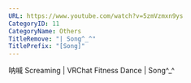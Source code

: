 ```yaml
---
URL: https://www.youtube.com/watch?v=5zmVzmxn9ys
CategoryID: 11
CategoryName: Others
TitleRemove: "| Song^_^"
TitlePrefix: "[Song]"
---
```


呐喊 Screaming | VRChat Fitness Dance | Song^_^
